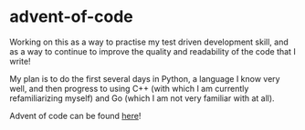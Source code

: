 # advent-of-code

Working on this as a way to practise my test driven development skill, and as a way to continue to improve the quality and readability of the code that I write!

My plan is to do the first several days in Python, a language I know very well, and then progress to using C++ (with which I am currently refamiliarizing myself) and Go (which I am not very familiar with at all).

Advent of code can be found [here](https://adventofcode.com/)!
